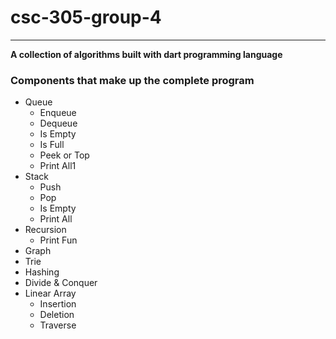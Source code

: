 # csc-305-group-4

---

**A collection of algorithms built with dart programming language**

### Components that make up the complete program
* Queue
  * Enqueue
  * Dequeue
  * Is Empty
  * Is Full
  * Peek or Top
  * Print All1
* Stack
  * Push
  * Pop
  * Is Empty
  * Print All
* Recursion
  * Print Fun
* Graph
* Trie
* Hashing
* Divide & Conquer
* Linear Array
  * Insertion
  * Deletion
  * Traverse




